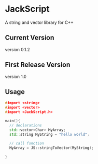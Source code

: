 # JackScript
A string and vector library for C++

## Current Version 
version 0.1.2

## First Release Version
version 1.0

## Usage
```c++
#import <string>
#import <vector>
#import <JackScript.h>

main(){
  // declarations
  std::vector<Char> MyArray;
  std::string MyString = "hello world";
  
  // call function
  MyArray = JS::stringToVector(MyString);
  
}
```
